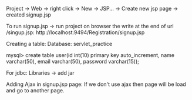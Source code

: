 Project -> Web -> right click -> New -> JSP... -> Create new jsp page -> created signup.jsp

To run signup.jsp -> run project on browser the write at the end of url /singup.jsp:
http://localhost:9494/Registration/signup.jsp


Creating a table:
Database: servlet_practice

mysql> create table user(id int(10) primary key auto_increment, name varchar(50), email varchar(50), password varchar(15));

For jdbc: Libraries -> add jar 



Adding Ajax in signup.jsp page:
 If we don't use ajax then page will be load and go to another page.

